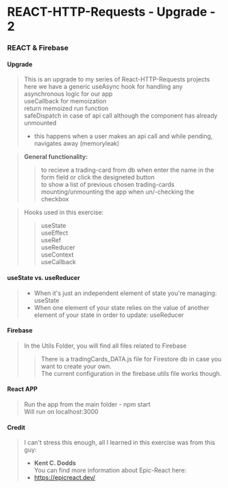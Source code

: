 # REACT-HTTP-Requests - Upgrade - 2  
### REACT & Firebase

#### Upgrade
> This is an upgrade to my series of React-HTTP-Requests projects  
> here we have a generic useAsync hook for handling any asynchronous logic for our app  
> useCallback for memoization  
> return memoized run function  
> safeDispatch in case of api call although the component has already unmounted
> - this happens when a user makes an api call and while pending, navigates away (memoryleak)
  
> **General functionality:**
>> to recieve a trading-card from db when enter the name in the form field or click the  designeted button    
>> to show a list of previous chosen trading-cards    
>> mounting/unmounting the app when un/-checking the checkbox  

> Hooks used in this exercise:  
>> useState</br>
>> useEffect</br>
>> useRef</br>
>> useReducer</br>
>> useContext</br>
>> useCallback</br>

#### useState vs. useReducer
> - When it's just an independent element of state you're managing:   useState  
> - When one element of your state relies on the value of another element of your state in order to update:   useReducer  

#### Firebase
> In the Utils Folder, you will find all files related to Firebase</br>
>> There is a tradingCards_DATA.js file for Firestore db in case you want to create your own.</br>
>> The current configuration in the firebase.utils file works though.</br>

#### React APP
> Run the app from the main folder - npm start</br>
> Will run on localhost:3000</br>

#### Credit
> I can't stress this enough, all I learned in this exercise was from this guy:  
> - **Kent C. Dodds**  
> You can find more information about Epic-React here:</br> 
> - https://epicreact.dev/</br>
